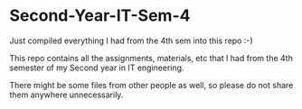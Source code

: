 # Second-Year-IT-Sem-4
Just compiled everything I had from the 4th sem into this repo :-)

This repo contains all the assignments, materials, etc that I had from the 4th semester of my Second year in IT engineering.

There might be some files from other people as well, so please do not share them anywhere unnecessarily.



